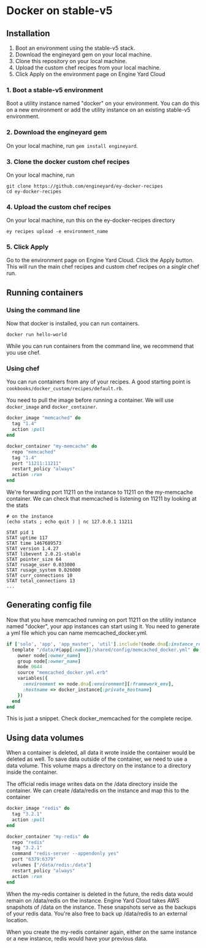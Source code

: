 # Docker on stable-v5 

## Installation

1. Boot an environment using the stable-v5 stack.
2. Download the engineyard gem on your local machine.
3. Clone this repository on your local machine.
4. Upload the custom chef recipes from your local machine.
5. Click Apply on the environment page on Engine Yard Cloud

### 1. Boot a stable-v5 environment

Boot a utility instance named "docker" on your environment. You can do this on a new environment or add the utility instance on an existing stable-v5 environment.

### 2. Download the engineyard gem

On your local machine, run `gem install engineyard`.

### 3. Clone the docker custom chef recipes

On your local machine, run 

```
git clone https://github.com/engineyard/ey-docker-recipes
cd ey-docker-recipes
```

### 4. Upload the custom chef recipes

On your local machine, run this on the ey-docker-recipes directory

```
ey recipes upload -e environment_name
```

### 5. Click Apply

Go to the environment page on Engine Yard Cloud. Click the Apply button. This will run the main chef recipes and custom chef recipes on a *single* chef run.

## Running containers

### Using the command line

Now that docker is installed, you can run containers.

```
docker run hello-world
```

While you can run containers from the command line, we recommend that you use chef.

### Using chef

You can run containers from any of your recipes. A good starting point is `cookbooks/docker_custom/recipes/default.rb`.

You need to pull the image before running a container. We will use `docker_image` and `docker_container`.

```ruby
docker_image "memcached" do
  tag "1.4"
  action :pull
end

docker_container "my-memcache" do
  repo "memcached"
  tag "1.4"
  port "11211:11211"
  restart_policy "always"
  action :run
end
```

We're forwarding port 11211 on the instance to 11211 on the my-memcache container. We can check that memcached is listening on 11211 by looking at the stats

```
# on the instance
(echo stats ; echo quit ) | nc 127.0.0.1 11211

STAT pid 1
STAT uptime 117
STAT time 1467689573
STAT version 1.4.27
STAT libevent 2.0.21-stable
STAT pointer_size 64
STAT rusage_user 0.033000
STAT rusage_system 0.026000
STAT curr_connections 10
STAT total_connections 13
...
```

## Generating config file

Now that you have memcached running on port 11211 on the utility instance named "docker", your app instances can start using it. You need to generate a yml file which you can name memcached_docker.yml.

```ruby
if ['solo', 'app', 'app_master', 'util'].include?(node.dna[:instance_role])
  template "/data/#{app[:name]}/shared/config/memcached_docker.yml" do
    owner node[:owner_name]
    group node[:owner_name]
    mode 0644
    source "memcached_docker.yml.erb"
    variables({
      :environment => node.dna[:environment][:framework_env],
      :hostname => docker_instance[:private_hostname]
    })
  end
end
```

This is just a snippet. Check docker_memcached for the complete recipe.

## Using data volumes

When a container is deleted, all data it wrote inside the container would be deleted as well. To save data outside of the container, we need to use a data volume. This volume maps a directory on the instance to a directory inside the container.

The official redis image writes data on the /data directory inside the container. We can create /data/redis on the instance and map this to the container

```ruby
docker_image "redis" do
  tag "3.2.1"
  action :pull
end

docker_container "my-redis" do
  repo "redis"
  tag "3.2.1"
  command "redis-server --appendonly yes"
  port "6379:6379"
  volumes ["/data/redis:/data"]
  restart_policy "always"
  action :run
end
```

When the my-redis container is deleted in the future, the redis data would remain on /data/redis on the instance. Engine Yard Cloud takes AWS snapshots of /data on the instance. These snapshots serve as the backups of your redis data. You're also free to back up /data/redis to an external location.

When you create the my-redis container again, either on the same instance or a new instance, redis would have your previous data.
